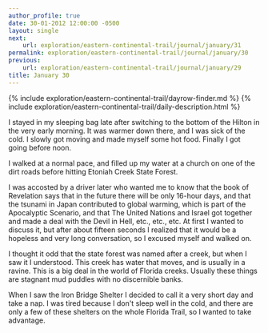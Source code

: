 ```yaml
---
author_profile: true
date: 30-01-2012 12:00:00 -0500
layout: single
next:
    url: exploration/eastern-continental-trail/journal/january/31
permalink: exploration/eastern-continental-trail/journal/january/30
previous:
    url: exploration/eastern-continental-trail/journal/january/29
title: January 30
---
```

{% include exploration/eastern-continental-trail/dayrow-finder.md %}
{% include exploration/eastern-continental-trail/daily-description.html %}

I stayed in my sleeping bag late after switching to the bottom of the Hilton in the very early morning. It was warmer down there, and I was sick of the cold. I slowly got moving and made myself some hot food. Finally I got going before noon.

I walked at a normal pace, and filled up my water at a church on one of the dirt roads before hitting Etoniah Creek State Forest.

I was accosted by a driver later who wanted me to know that the book of Revelation says that in the future there will be only 16-hour days, and that the tsunami in Japan contributed to global warming, which is part of the Apocalyptic Scenario, and that The United Nations and Israel got together and made a deal with the Devil in Hell, etc., etc., etc. At first I wanted to discuss it, but after about fifteen seconds I realized that it would be a hopeless and very long conversation, so I excused myself and walked on.

I thought it odd that the state forest was named after a creek, but when I saw it I understood. This creek has water that moves, and is usually in a ravine. This is a big deal in the world of Florida creeks. Usually these things are stagnant mud puddles with no discernible banks.

When I saw the Iron Bridge Shelter I decided to call it a very short day and take a nap. I was tired because I don't sleep well in the cold, and there are only a few of these shelters on the whole Florida Trail, so I wanted to take advantage.